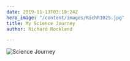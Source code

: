 ```yaml
---
date: 2019-11-13T03:19:24Z
hero_image: "/content/images/RichR1025.jpg"
title: My Science Journey
author: Richard Rockland

---
```

![Science Journey](/content/images/RichR1025.jpg "Science Journey")